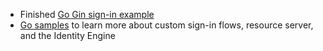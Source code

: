 * Finished [Go Gin sign-in example](https://github.com/okta-samples/okta-go-gin-sample)
* [Go samples](https://github.com/okta/samples-golang) to learn more about custom sign-in flows, resource server, and the Identity Engine

